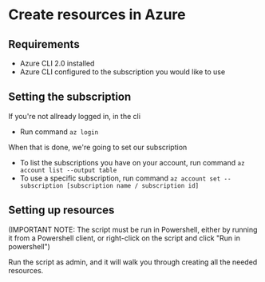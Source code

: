 # Create resources in Azure

## Requirements

- Azure CLI 2.0 installed
- Azure CLI configured to the subscription you would like to use

## Setting the subscription

If you're not allready logged in, in the cli

- Run command `az login`

When that is done, we're going to set our subscription

- To list the subscriptions you have on your account, run command `az account list --output table`
- To use a specific subscription, run command `az account set --subscription [subscription name / subscription id]`

## Setting up resources

(IMPORTANT NOTE: The script must be run in Powershell, either by running it from a Powershell client, or right-click on the script and click "Run in powershell")

Run the script as admin, and it will walk you through creating all the needed resources.
